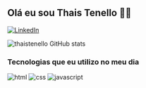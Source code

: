 ## Olá eu sou Thais Tenello 👋🏼

[![LinkedIn](https://img.shields.io/badge/LinkedIn-0077B5?style=for-the-badge&logo=linkedin&logoColor=white
)](https://www.linkedin.com/in/thais-tenello-aa903811a/)

![thaistenello GitHub stats](https://github-readme-stats.vercel.app/api?username=thaistenello&show_icons=true&theme=radical)

### Tecnologias que eu utilizo no meu dia
![html](https://img.shields.io/badge/HTML5-E34F26?style=for-the-badge&logo=html5&logoColor=white)
![css](https://img.shields.io/badge/CSS3-1572B6?style=for-the-badge&logo=css3&logoColor=white)
![javascript](https://img.shields.io/badge/JavaScript-F7DF1E?style=for-the-badge&logo=javascript&logoColor=black)
